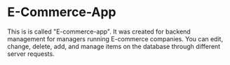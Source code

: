# E-Commerce-App
This is is called "E-commerce-app". It was created for backend management for managers running E-commerce companies. You can edit, change, delete, add, and manage items on the database through different server requests.